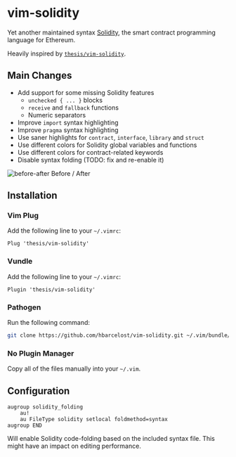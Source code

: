 # vim-solidity

Yet another maintained syntax [Solidity](https://github.com/ethereum/solidity), the smart contract programming language
for Ethereum.

Heavily inspired by [`thesis/vim-solidity`](https://github.com/thesis/vim-solidity).

## Main Changes

- Add support for some missing Solidity features
    - `unchecked { ... }` blocks
    - `receive` and `fallback` functions
    - Numeric separators
- Improve `import` syntax highlighting
- Improve `pragma` syntax highlighting
- Use saner highlights for `contract`, `interface`, `library` and `struct`
- Use different colors for Solidity global variables and functions
- Use different colors for contract-related keywords
- Disable syntax folding (TODO: fix and re-enable it)

![before-after](https://i.imgur.com/TpbZO1f.png)
Before / After

## Installation

### Vim Plug
Add the following line to your `~/.vimrc`:

```vim
Plug 'thesis/vim-solidity'
```

### Vundle

Add the following line to your `~/.vimrc`:

```vim
Plugin 'thesis/vim-solidity'
```
### Pathogen
Run the following command:

```bash
git clone https://github.com/hbarcelost/vim-solidity.git ~/.vim/bundle/vim-solidity
```

### No Plugin Manager

Copy all of the files manually into your `~/.vim`.

## Configuration

```vim
augroup solidity_folding
    au!
    au FileType solidity setlocal foldmethod=syntax
augroup END
```

Will enable Solidity code-folding based on the included syntax file. This might have an impact on editing performance.
